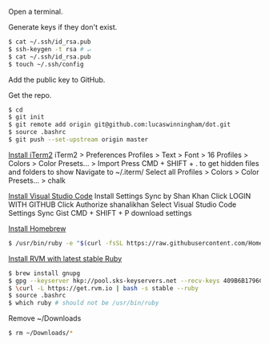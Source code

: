 Open a terminal.

Generate keys if they don't exist.

```bash
$ cat ~/.ssh/id_rsa.pub
$ ssh-keygen -t rsa # ↵
$ cat ~/.ssh/id_rsa.pub
$ touch ~/.ssh/config
```

Add the public key to GitHub.

Get the repo.

```bash
$ cd
$ git init
$ git remote add origin git@github.com:lucaswinningham/dot.git
$ source .bashrc
$ git push --set-upstream origin master
```

[Install iTerm2](https://www.iterm2.com/downloads.html)
iTerm2 > Preferences
  Profiles > Text > Font > 16
  Profiles > Colors > Color Presets... > Import
    Press CMD + SHIFT + . to get hidden files and folders to show
    Navigate to ~/.iterm/
    Select all
  Profiles > Colors > Color Presets... > chalk

[Install Visual Studio Code](https://code.visualstudio.com/download)
  Install Settings Sync by Shan Khan
    Click LOGIN WITH GITHUB
    Click Authorize shanalikhan
    Select Visual Studio Code Settings Sync Gist
  CMD + SHIFT + P
    download settings

[Install Homebrew](https://brew.sh/)

```bash
$ /usr/bin/ruby -e "$(curl -fsSL https://raw.githubusercontent.com/Homebrew/install/master/install)"
```

[Install RVM with latest stable Ruby](https://usabilityetc.com/articles/ruby-on-mac-os-x-with-rvm/)

```bash
$ brew install gnupg
$ gpg --keyserver hkp://pool.sks-keyservers.net --recv-keys 409B6B1796C275462A1703113804BB82D39DC0E3 7D2BAF1CF37B13E2069D6956105BD0E739499BDB
$ \curl -L https://get.rvm.io | bash -s stable --ruby
$ source .bashrc
$ which ruby # should not be /usr/bin/ruby
```

Remove ~/Downloads

```bash
$ rm ~/Downloads/*
```
